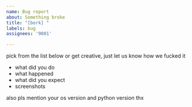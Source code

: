 ```yaml
---
name: Bug report
about: Something broke
title: "[bork] "
labels: bug
assignees: '9001'

---
```


pick from the list below or get creative, just let us know how we fucked it

* what did you do
* what happened
* what did you expect
* screenshots

also pls mention your os version and python version thx
